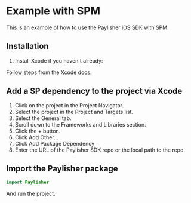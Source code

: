 # Example with SPM

This is an example of how to use the Paylisher iOS SDK with SPM.

## Installation

1. Install Xcode if you haven't already:

Follow steps from the [Xcode docs](https://developer.apple.com/xcode/resources/).

## Add a SP dependency to the project via Xcode

1. Click on the project in the Project Navigator.
2. Select the project in the Project and Targets list.
3. Select the General tab.
4. Scroll down to the Frameworks and Libraries section.
5. Click the + button.
6. Click Add Other...
7. Click Add Package Dependency
8. Enter the URL of the Paylisher SDK repo or the local path to the repo.

## Import the Paylisher package

```swift
import Paylisher
```

And run the project.

